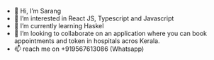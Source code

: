 - 👋 Hi, I’m Sarang
- 👀 I’m interested in React JS, Typescript and Javascript
- 🌱 I’m currently learning Haskel
- 💞️ I’m looking to collaborate on an application where you can book appointments and token in hospitals acros Kerala.
- 📫 reach me on +919567613086 (Whatsapp)

<!---
sarangpm18/sarangpm18 is a ✨ special ✨ repository because its `README.md` (this file) appears on your GitHub profile.
You can click the Preview link to take a look at your changes.
--->
